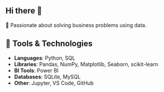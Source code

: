 ## Hi there 👋
🎯 Passionate about solving business problems using data.
## 🧰 Tools & Technologies

- **Languages**: Python, SQL  
- **Libraries**: Pandas, NumPy, Matplotlib, Seaborn, scikit-learn  
- **BI Tools**: Power BI  
- **Databases**: SQLite, MySQL  
- **Other**: Jupyter, VS Code, GitHub  
<!--
**1717p/1717p** is a ✨ _special_ ✨ repository because its `README.md` (this file) appears on your GitHub profile.

Here are some ideas to get you started:

- 🔭 I’m currently working on ...
- 🌱 I’m currently learning ...
- 👯 I’m looking to collaborate on ...
- 🤔 I’m looking for help with ...
- 💬 Ask me about ...
- 📫 How to reach me: ...
- 😄 Pronouns: ...
- ⚡ Fun fact: ...
-->

